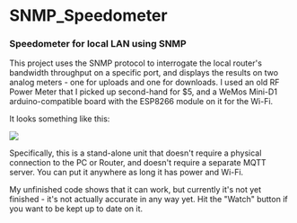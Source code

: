 # SNMP_Speedometer
### Speedometer for local LAN using SNMP

This project uses the SNMP protocol to interrogate the local router's bandwidth throughput on a specific port, and displays the results on two analog meters - one for uploads and one for downloads. I used an old RF Power Meter that I picked up second-hand for $5, and a WeMos Mini-D1 arduino-compatible board with the ESP8266 module on it for the Wi-Fi.

It looks something like this:

![](https://github.com/jackmachiela/SNMP_Speedometer/blob/master/Graphics/SNMP-Speedometer.gif)

Specifically, this is a stand-alone unit that doesn't require a physical connection to the PC or Router, and doesn't require a separate MQTT server. You can put it anywhere as long it has power and Wi-Fi.


My unfinished code shows that it can work, but currently it's not yet finished - it's not actually accurate in any way yet. Hit the "Watch" button if you want to be kept up to date on it.

